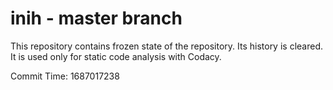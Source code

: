 # inih - master branch

This repository contains frozen state of the repository.
Its history is cleared. It is used only for static code
analysis with Codacy.

Commit Time: 1687017238